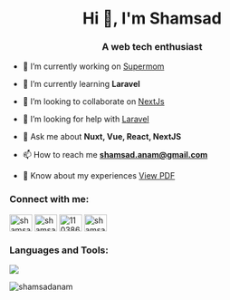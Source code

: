 <h1 align="center">Hi 👋, I'm Shamsad</h1>
<h3 align="center">A web tech enthusiast</h3>

<!-- <p align="left"> <a href="https://github.com/ryo-ma/github-profile-trophy"><img src="https://github-profile-trophy.vercel.app/?username=shamsadanam" alt="shamsadanam" /></a> </p> -->

-   🔭 I’m currently working on [Supermom](https://supermombd.com/)

-   🌱 I’m currently learning **Laravel**

-   👯 I’m looking to collaborate on [NextJs](https://nextjs.org/)

-   🤝 I’m looking for help with [Laravel](https://laravel.com/)

-   💬 Ask me about **Nuxt, Vue, React, NextJS**

-   📫 How to reach me **shamsad.anam@gmail.com**

-   📄 Know about my experiences [View PDF](https://drive.google.com/file/d/1L6vZGzFrhVx7i_5qkiUd78-ZQU8Wwuwe/view?usp=sharing)

<!-- ### Blogs posts -->

<!-- BLOG-POST-LIST:START -->
<!-- BLOG-POST-LIST:END -->

<h3 align="left">Connect with me:</h3>
<p align="left">
    <a href="https://dev.to/shamsadanam" target="blank"><img align="center"
             src="https://raw.githubusercontent.com/rahuldkjain/github-profile-readme-generator/master/src/images/icons/Social/devto.svg"
             alt="shamsadanam" height="30" width="40" /></a>
    <a href="https://linkedin.com/in/shamsadanam" target="blank"><img align="center"
             src="https://raw.githubusercontent.com/rahuldkjain/github-profile-readme-generator/master/src/images/icons/Social/linked-in-alt.svg"
             alt="shamsadanam" height="30" width="40" /></a>
    <a href="https://stackoverflow.com/users/11038683" target="blank">
    <img align="center"
             src="https://raw.githubusercontent.com/rahuldkjain/github-profile-readme-generator/master/src/images/icons/Social/stack-overflow.svg"
             alt="11038683" height="30" width="40" /></a>
    <a href="https://instagram.com/shamsadanam" target="blank"><img align="center"
             src="https://raw.githubusercontent.com/rahuldkjain/github-profile-readme-generator/master/src/images/icons/Social/instagram.svg"
             alt="shamsadanam" height="30" width="40" /></a>
    <!-- <a href="https://medium.com/@shamsad.anam" target="blank"><img align="center" src="https://raw.githubusercontent.com/rahuldkjain/github-profile-readme-generator/master/src/images/icons/Social/medium.svg" alt="@shamsad.anam" height="30" width="40" /></a> -->
</p>
  
<h3 align="left">Languages and Tools:</h3> 
<p align="left">
    <img src="https://skillicons.dev/icons?i=arduino,astro,aws,babel,bash,bootstrap,docker,figma,git,graphql,gulp,html,js,laravel,linux,materialui,mongodb,mysql,nextjs,nodejs,nuxtjs,php,pinia,postgres,postman,prisma,pug,react,redux,sass,tailwind,ts,ubuntu,vercel,vite,vue,vuetify" />
</p>
<!-- <p>&nbsp;<img align="center" src="https://github-readme-stats.vercel.app/api?username=shamsadanam&show_icons=true&locale=en" alt="shamsadanam" /></p> -->

<p><img align="center" src="https://github-readme-streak-stats.herokuapp.com/?user=shamsadanam&" alt="shamsadanam" />
</p>

